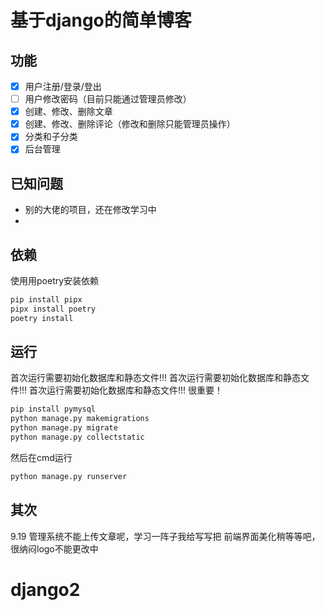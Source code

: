 基于django的简单博客
==============================

## 功能
- [x] 用户注册/登录/登出
- [ ] 用户修改密码（目前只能通过管理员修改）
- [x] 创建、修改、删除文章
- [x] 创建、修改、删除评论（修改和删除只能管理员操作）
- [x] 分类和子分类
- [x] 后台管理

## 已知问题

* 别的大佬的项目，还在修改学习中
* 

## 依赖

使用用poetry安装依赖
```bash
pip install pipx
pipx install poetry
poetry install
```

## 运行
首次运行需要初始化数据库和静态文件!!!
首次运行需要初始化数据库和静态文件!!!
首次运行需要初始化数据库和静态文件!!!
很重要！
```bash
pip install pymysql
python manage.py makemigrations
python manage.py migrate
python manage.py collectstatic
```

然后在cmd运行
```bash
python manage.py runserver
```

## 其次
9.19 管理系统不能上传文章呢，学习一阵子我给写写把
    前端界面美化稍等等吧，很纳闷logo不能更改中
# django2
